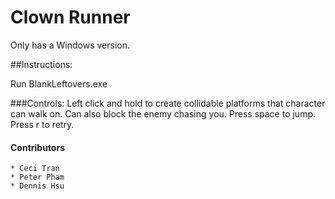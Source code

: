 # Clown Runner

Only has a Windows version.

##Instructions:

Run BlankLeftovers.exe

###Controls:
Left click and hold to create collidable platforms that character can walk on. Can also block the enemy chasing you.
Press space to jump.
Press r to retry.


#### Contributors
	* Ceci Tran
	* Peter Pham
	* Dennis Hsu